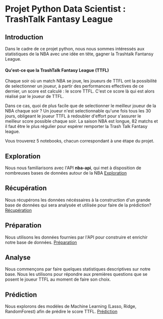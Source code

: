 
# Projet Python Data Scientist : TrashTalk Fantasy League

## Introduction

Dans le cadre de ce projet python, nous nous sommes intéressés aux statistiques de la NBA avec une idée en tête, gagner la 
Trashtalk Fantansy League. 
#### Qu'est-ce que la TrashTalk Fantasy League (TTFL)
Chaque soir où un match NBA se joue, les joueurs de TTFL ont la possibilité de selectionner un joueur, à partir des performances effectives
de ce dernier, un score est calculé : le score TTFL. C'est ce score là qui est alors réalisé par le joueur de TTFL.

Dans ce cas, quoi de plus facile que de selectionner le meilleur joueur de la NBA chaque soir ?
Un joueur n'est selectionnable qu'une fois tous les 30 jours, obligeant le joueur TTFL à redoubler d'effort pour s'assurer le meilleur score possible chaque soir. La saison NBA est longue, 82 matchs et il faut être le plus régulier pour espérer remporter la Trash Talk Fantasy league.

Vous trouverez 5 notebooks, chacun correspondant à une étape du projet.

## Exploration
Nous nous familiarisons avec l'API **nba-api**, qui met à disposition de nombreuses bases de données autour de la NBA
[Exploration](<../master/rendu/1 - Exploration.ipynb>)

## Récupération
Nous récupérons les données nécéssaires à la construction d'un grande base de données qui sera analysée et utilisée pour faire de la prédiction?
[Récupération](<../master/rendu/2 - Récupération.ipynb>)

## Préparation
Nous utilisons les données fournies par l'API pour construire et enrichir notre base de données.
[Préparation](<../master/rendu/3 - Préparation.ipynb>)

## Analyse 
Nous commençons par faire quelques statistiques descriptives sur notre base. Nous les utilisons pour répondre aux premières questions que se posent le joueur TTFL au moment de faire son choix.

## Prédiction
Nous explorons des modèles de Machine Learning (Lasso, Ridge, RandomForest) afin de prédire le score TTFL.
[Prédiction](<../master/rendu/5 - Modèles.ipynb>)


```python

```
